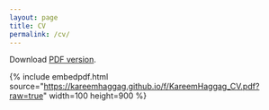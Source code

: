```yaml
---
layout: page
title: CV
permalink: /cv/
---
```

Download [PDF version](/f/KareemHaggag_CV.pdf?raw=true).

{% include embedpdf.html source="https://kareemhaggag.github.io/f/KareemHaggag_CV.pdf?raw=true" width=100 height=900 %}